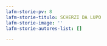 ```yaml
---
lafm-storie-pv: 8
lafm-storie-titulo: SCHERZI DA LUPO
lafm-storie-image: ''
lafm-storie-autores-list: []

---
```

